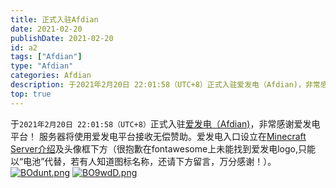 ```yaml
---
title: 正式入驻Afdian
date: 2021-02-20
publishDate: 2021-02-20
id: a2
tags: ["Afdian"]
type: "Afdian"
categories: Afdian
description: 于2021年2月20日 22:01:58（UTC+8）正式入驻爱发电（Afdian)，非常感谢爱发电平台！
top: true
---
```

于`2021年2月20日 22:01:58（UTC+8）`正式入驻[爱发电（Afdian)](https://afdian.net/feed "Afdian")，非常感谢爱发电平台！ <!-- more -->服务器将使用爱发电平台接收无偿赞助。爱发电入口设立在[Minecraft Server介绍](https://tsingloong.xyz/g1 "Minecraft Server介绍")及头像框下方（很抱歉在fontawesome上未能找到爱发电logo,只能以“电池”代替，若有人知道图标名称，还请下方留言，万分感谢！）。
[![BOdunt.png](https://www.helloimg.com/images/2021/02/21/BOdunt.png)](https://www.helloimg.com/image/BOdunt)
[![BO9wdD.png](https://www.helloimg.com/images/2021/02/20/BO9wdD.png)](https://www.helloimg.com/image/BO9wdD)